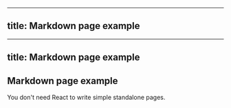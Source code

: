<!--
SPDX-FileCopyrightText: 2022 - 2024 Ali Sajid Imami

SPDX-License-Identifier: MIT
-->

---

## title: Markdown page example

---

## title: Markdown page example

## Markdown page example

You don't need React to write simple standalone pages.
